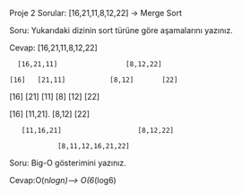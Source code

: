 Proje 2
Sorular:
[16,21,11,8,12,22] -> Merge Sort

Soru: Yukarıdaki dizinin sort türüne göre aşamalarını yazınız.

Cevap:
               [16,21,11,8,12,22]

      [16,21,11]                 [8,12,22]   

    [16]   [21,11]           [8,12]       [22]

   [16]      [21] [11]      [8]   [12]       [22]

  [16]         [11,21].     [8,12]          [22]
    
       [11,16,21]                   [8,12,22]
         
                [8,11,12,16,21,22]


Soru: Big-O gösterimini yazınız.

Cevap:O(n*logn)--> O(6*(log6)